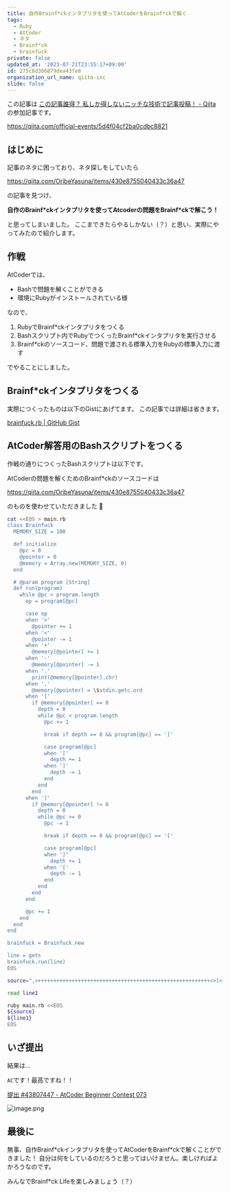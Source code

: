 ```yaml
---
title: 自作Brainf*ckインタプリタを使ってAtCoderをBrainf*ckで解く
tags:
  - Ruby
  - AtCoder
  - ネタ
  - Brainf*ck
  - brainfuck
private: false
updated_at: '2023-07-21T23:55:17+09:00'
id: 275c8d306879dea43fe8
organization_url_name: qiita-inc
slide: false
---
```

この記事は [この記事誰得？ 私しか得しないニッチな技術で記事投稿！ - Qiita](https://qiita.com/official-events/5d4f04cf2ba0cdbc8821) の参加記事です。

https://qiita.com/official-events/5d4f04cf2ba0cdbc8821

## はじめに

記事のネタに困っており、ネタ探しをしていたら

https://qiita.com/OribeYasuna/items/430e8755040433c36a47

の記事を見つけ、

**自作のBrainf\*ckインタプリタを使ってAtcoderの問題をBrainf\*ckで解こう！**

と思ってしまいました。
ここまできたらやるしかない（？）と思い、実際にやってみたので紹介します。

## 作戦

AtCoderでは、

- Bashで問題を解くことができる
- 環境にRubyがインストールされている様

なので、

1. RubyでBrainf*ckインタプリタをつくる
2. Bashスクリプト内でRubyでつくったBrainf*ckインタプリタを実行させる
3. Brainf*ckのソースコード、問題で渡される標準入力をRubyの標準入力に渡す

でやることにしました。

## Brainf*ckインタプリタをつくる

実際につくったものは以下のGistにあげてます。
この記事では詳細は省きます。

[brainfuck.rb | GitHub Gist](https://gist.github.com/ohakutsu/3f9d6829ed3a7887ab48b6aa3273e9ae)

## AtCoder解答用のBashスクリプトをつくる

作戦の通りにつくったBashスクリプトは以下です。

AtCoderの問題を解くためのBrainf*ckのソースコードは 

https://qiita.com/OribeYasuna/items/430e8755040433c36a47

のものを使わせていただきました :pray:

```bash
cat <<EOS > main.rb
class Brainfuck
  MEMORY_SIZE = 100

  def initialize
    @pc = 0
    @pointer = 0
    @memory = Array.new(MEMORY_SIZE, 0)
  end

  # @param program [String]
  def run(program)
    while @pc < program.length
      op = program[@pc]

      case op
      when '>'
        @pointer += 1
      when '<'
        @pointer -= 1
      when '+'
        @memory[@pointer] += 1
      when '-'
        @memory[@pointer] -= 1
      when '.'
        print(@memory[@pointer].chr)
      when ','
        @memory[@pointer] = \$stdin.getc.ord
      when '['
        if @memory[@pointer] == 0
          depth = 0
          while @pc < program.length
            @pc += 1

            break if depth == 0 && program[@pc] == ']'

            case program[@pc]
            when '['
              depth += 1
            when ']'
              depth -= 1
            end
          end
        end
      when ']'
        if @memory[@pointer] != 0
          depth = 0
          while @pc >= 0
            @pc -= 1

            break if depth == 0 && program[@pc] == '['

            case program[@pc]
            when ']'
              depth += 1
            when '['
              depth -= 1
            end
          end
        end
      end

      @pc += 1
    end
  end
end

brainfuck = Brainfuck.new

line = gets
brainfuck.run(line)
EOS

source=",>++++++++++++++++++++++++++++++++++++++++++++++++++++++++<>[<[->>+>+<<<]>>>[-<<<+>>>]<<>[[-]<<->>]<-]<>>>>>>>>+<<<<<<<<[[-]>+++++++++[>++++++++++<-]>-.<+++[>++++<-]>.<+++++++[>++<-]>.>>>>>>-<<<<<<<<]>>>>>>>>[[-]>,>++++++++++++++++++++++++++++++++++++++++++++++++++++++++<>[<[->>+>+<<<]>>>[-<<<+>>>]<<>[[-]<<->>]<-]<>>>>>>>>+<<<<<<<<[[-]>+++++++++[>++++++++++<-]>-.<+++[>++++<-]>.<+++++++[>++<-]>.>>>>>>-<<<<<<<<]>>>>>>>>[[-]>+++++++++++[>+++++++<-]>+.<+++[>+++++++++++<-]>.<<]<<]"

read line1

ruby main.rb <<EOS
${source}
${line1}
EOS
```

## いざ提出

結果は...

`AC`です！最高ですね！！

[提出 #43807447 - AtCoder Beginner Contest 073](https://atcoder.jp/contests/abc073/submissions/43807447)

![image.png](https://qiita-image-store.s3.ap-northeast-1.amazonaws.com/0/352836/5f892a76-aa12-6cf5-bc1a-0d3c93622a4e.png)

## 最後に

無事、自作Brainf\*ckインタプリタを使ってAtCoderをBrainf\*ckで解くことができました！
自分は何をしているのだろうと思ってはいけません。楽しければよかろうなのです。

みんなでBrainf*ck Lifeを楽しみましょう（？）
